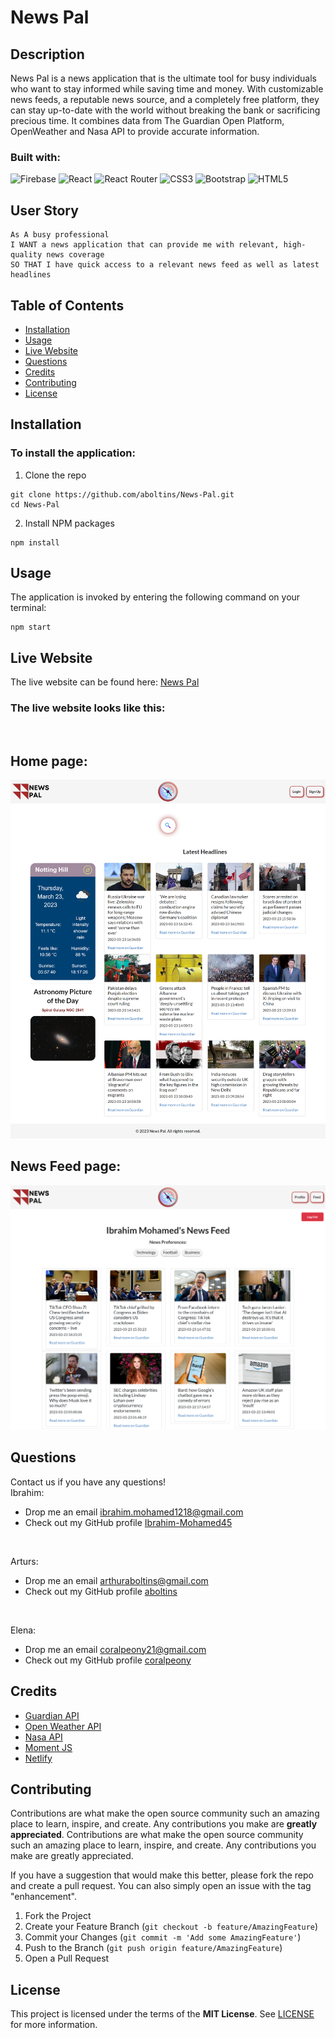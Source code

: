 # News Pal

## Description

News Pal is a news application that is the ultimate tool for busy individuals who want to stay informed while saving time and money. With customizable news feeds, a reputable news source, and a completely free platform, they can stay up-to-date with the world without breaking the bank or sacrificing precious time.  It combines data from The Guardian Open Platform, OpenWeather and Nasa API to provide accurate information.

### Built with:
![Firebase](https://img.shields.io/badge/Firebase-039BE5?style=for-the-badge&logo=Firebase&logoColor=white)
![React](https://img.shields.io/badge/react-%2320232a.svg?style=for-the-badge&logo=react&logoColor=%2361DAFB)
![React Router](https://img.shields.io/badge/React_Router-CA4245?style=for-the-badge&logo=react-router&logoColor=white)
![CSS3](https://img.shields.io/badge/css3-%231572B6.svg?style=for-the-badge&logo=css3&logoColor=white)
![Bootstrap](https://img.shields.io/badge/bootstrap-%23563D7C.svg?style=for-the-badge&logo=bootstrap&logoColor=white)
![HTML5](https://img.shields.io/badge/html5-%23E34F26.svg?style=for-the-badge&logo=html5&logoColor=white)

## User Story

```text
As A busy professional
I WANT a news application that can provide me with relevant, high-quality news coverage
SO THAT I have quick access to a relevant news feed as well as latest headlines
```

## Table of Contents
- [Installation](#Installation)
- [Usage](#Usage)
- [Live Website](#Live-Website)
- [Questions](#Questions)
- [Credits](#Credits)
- [Contributing](#Contributing)
- [License](#License)

## Installation
### To install the application:
1. Clone the repo
```
git clone https://github.com/aboltins/News-Pal.git
cd News-Pal
```
2. Install NPM packages
```
npm install
```

## Usage
The application is invoked by entering the following command on your terminal:
```
npm start
```

## Live Website

The live website can be found here: <a href="https://newspal.netlify.app/" target="_blank"> News Pal</a>

### The live website looks like this:
<br/>
<h2>Home page:</h2>
<img src="./src/styles/images/News-Pal-Home-Page.png" alt="Image of home page">
<br/>
<h2>News Feed page:</h2>
<img src="./src/styles/images/News-Pal-News-Feed.png" alt="Image of news feed">

## Questions
Contact us if you have any questions!
<br/>
Ibrahim:
- Drop me an email [ibrahim.mohamed1218@gmail.com](mailto:ibrahim.mohamed1218@gmail.com)
- Check out my GitHub profile [Ibrahim-Mohamed45](https://github.com/Ibrahim-Mohamed45)
<br/>
<p>Arturs:</p>

- Drop me an email [arthuraboltins@gmail.com](mailto:arthuraboltins@gmail.com)
- Check out my GitHub profile [aboltins](https://github.com/aboltins)
<br/>
<p>Elena:</p>

- Drop me an email [coralpeony21@gmail.com](mailto:coralpeony21@gmail.com)
- Check out my GitHub profile [coralpeony](https://github.com/coralpeony)


## Credits
- <a href="https://open-platform.theguardian.com/" target="_blank"> Guardian API</a>
- <a href="https://openweathermap.org/api" target="_blank"> Open Weather API</a>
- <a href="https://api.nasa.gov/" target="_blank"> Nasa API</a>
- <a href="https://momentjs.com/" target="_blank"> Moment JS</a>
- <a href="https://www.netlify.com/" target="_blank"> Netlify</a>


## Contributing
Contributions are what make the open source community such an amazing place to learn, inspire, and create. Any contributions you make are **greatly appreciated**.
Contributions are what make the open source community such an amazing place to learn, inspire, and create. Any contributions you make are greatly appreciated.

If you have a suggestion that would make this better, please fork the repo and create a pull request. You can also simply open an issue with the tag "enhancement".

1. Fork the Project
2. Create your Feature Branch (```git checkout -b feature/AmazingFeature```)
3. Commit your Changes (```git commit -m 'Add some AmazingFeature'```)
4. Push to the Branch (```git push origin feature/AmazingFeature```)
5. Open a Pull Request

## License
This project is licensed under the terms of the **MIT License**. See [LICENSE](LICENSE) for more information.